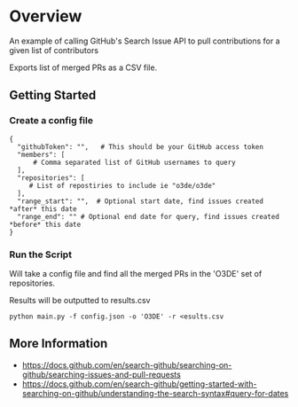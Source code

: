 # Overview

An example of calling GitHub's Search Issue API to pull contributions for a given list of contributors

Exports list of merged PRs as a CSV file.

## Getting Started

### Create a config file
```
{
  "githubToken": "",   # This should be your GitHub access token
  "members": [
      # Comma separated list of GitHub usernames to query
  ],
  "repositories": [
     # List of repostiries to include ie "o3de/o3de"
  ],
  "range_start": "",  # Optional start date, find issues created *after* this date
  "range_end": "" # Optional end date for query, find issues created *before* this date
}
```
### Run the Script
Will take a config file and find all the merged PRs in the 'O3DE' set of repositories.

Results will be outputted to results.csv

```
python main.py -f config.json -o 'O3DE' -r <esults.csv
```

## More Information 

* https://docs.github.com/en/search-github/searching-on-github/searching-issues-and-pull-requests
* https://docs.github.com/en/search-github/getting-started-with-searching-on-github/understanding-the-search-syntax#query-for-dates